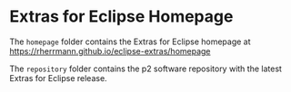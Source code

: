 # Extras for Eclipse Homepage

The `homepage` folder contains the Extras for Eclipse homepage at https://rherrmann.github.io/eclipse-extras/homepage

The `repository` folder contains the p2 software repository with the latest Extras for Eclipse release.
